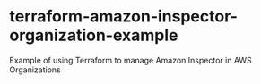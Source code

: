 # terraform-amazon-inspector-organization-example
Example of using Terraform to manage Amazon Inspector in AWS Organizations
